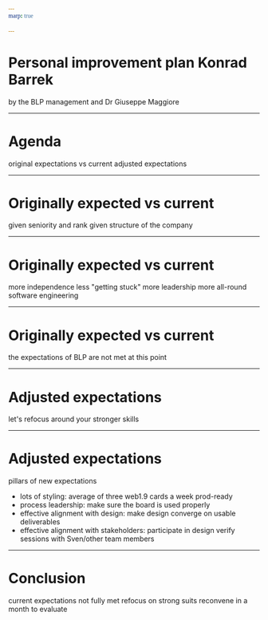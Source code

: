 ```yaml
---
marp: true

---
```


<!-- theme: gaia -->
<style>
  @font-face {
    font-family: "Apercu";
    src: url(https://legacy.grandeomega.com/css/fonts/Apercu-Mono.ttf) format("truetype");
  }

  :root {
    /* --color-background: #487ced;
    --color-foreground: #ffedf5;
    --color-highlight: #ffedf5;
    --color-dimmed: #ffedf5; */
    /* --color-background: #083d34;
    --color-foreground: #e3e8e7;
    --color-highlight: #35a674;
    --color-dimmed: #35a674; */

--color-background: #3A36AE;
    --color-foreground: #FCEEF5;
    --color-highlight: #E0569B;
    --color-dimmed: #E0569B;

  }

  code {
   font-family:  "Fira code";
  }  
</style>


# <!-- fit --> Personal improvement plan Konrad Barrek
by the BLP management and Dr Giuseppe Maggiore

---

# Agenda
original expectations vs current
adjusted expectations

---

# Originally expected vs current
given seniority and rank
given structure of the company

---

# Originally expected vs current
more independence
less "getting stuck"
more leadership
more all-round software engineering

---

# Originally expected vs current
the expectations of BLP are not met at this point

---

# Adjusted expectations
let's refocus around your stronger skills

---

# Adjusted expectations
pillars of new expectations
- lots of styling: average of three web1.9 cards a week prod-ready
- process leadership: make sure the board is used properly
- effective alignment with design: make design converge on usable deliverables
- effective alignment with stakeholders: participate in design verify sessions with Sven/other team members

---

# Conclusion
current expectations not fully met
refocus on strong suits
reconvene in a month to evaluate

